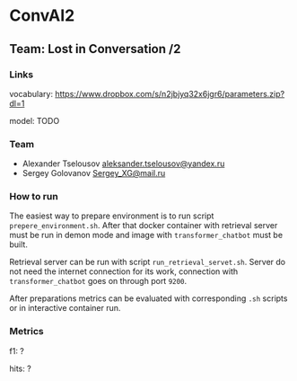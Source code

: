 # ConvAI2
## Team: Lost in Conversation /2


### Links

vocabulary: https://www.dropbox.com/s/n2jbjyq32x6jgr6/parameters.zip?dl=1

model: TODO

### Team

* Alexander Tselousov aleksander.tselousov@yandex.ru
* Sergey Golovanov Sergey_XG@mail.ru

### How to run

The easiest way to prepare environment is to run script `prepere_environment.sh`.
After that docker container with retrieval server must be run in demon mode and 
image with `transformer_chatbot` must be built.

Retrieval server can be run with script `run_retrieval_servet.sh`. 
Server do not need the internet connection for its work, connection with 
`transformer_chatbot` goes on through port `9200`.

After preparations metrics can be evaluated with corresponding `.sh` scripts or
in interactive container run.

### Metrics

f1: ?

hits: ?
